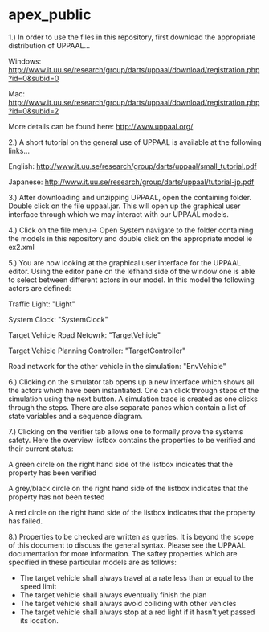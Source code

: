 apex_public
===========

1.)
In order to use the files in this repository, first download the appropriate distribution of UPPAAL...

Windows: http://www.it.uu.se/research/group/darts/uppaal/download/registration.php?id=0&subid=0

Mac: http://www.it.uu.se/research/group/darts/uppaal/download/registration.php?id=0&subid=2

More details can be found here: http://www.uppaal.org/

2.)
A short tutorial on the general use of UPPAAL is available at the following links...

English: http://www.it.uu.se/research/group/darts/uppaal/small_tutorial.pdf

Japanese: http://www.it.uu.se/research/group/darts/uppaal/tutorial-jp.pdf

3.)
After downloading and unzipping UPPAAL, open the containing folder. Double click on the file uppaal.jar. This will open up the graphical user interface through which we may interact with our UPPAAL models.

4.) 
Click on the file menu-> Open System navigate to the folder containing the models in this repository and double click on the appropriate model ie ex2.xml

5.)
You are now looking at the graphical user interface for the UPPAAL editor. Using the editor pane on the lefhand side of the window one is able to select between different actors in our model. In this model the following actors are defined:

Traffic Light: "Light"

System Clock: "SystemClock"

Target Vehicle Road Netowrk: "TargetVehicle"

Target Vehicle Planning Controller: "TargetController"

Road network for the  other vehicle in the simulation: "EnvVehicle"

6.)
Clicking on the simulator tab opens up a new interface which shows all the actors which have been instantiated. One can click through steps of the simulation using the next button. A simulation trace is created as one clicks through the steps. There are also separate panes which contain a list of state variables and a sequence diagram.

7.)
Clicking on the verifier tab allows one to formally prove the systems safety. Here the overview listbox contains the properties to be verified and their current status:

A green circle on the right hand side of the listbox indicates that the property has been verified

A grey/black circle on the right hand side of the listbox indicates that the property has not been tested

A red circle on the right hand side of the listbox indicates that the property has failed. 


8.)
Properties to be checked are written as queries. It is beyond the scope of this document to discuss the general syntax. Please see the UPPAAL documentation for more information. The saftey properties which are specified in these particular models are as follows:

- The target vehicle shall always travel at a rate less than or equal to the speed limit
- The target vehicle shall always eventually finish the plan
- The target vehicle shall always avoid colliding with other vehicles
- The target vehicle shall always stop at a red light if it hasn't yet passed its location.





